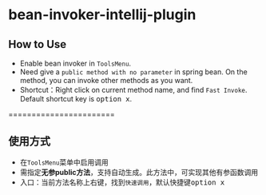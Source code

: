 # bean-invoker-intellij-plugin

## How to Use
- Enable bean invoker in `ToolsMenu`.
- Need give a `public method with no parameter` in spring bean. On the method, you can invoke other methods as you want.
- Shortcut：Right click on current method name, and find `Fast Invoke`. Default shortcut key is <kbd>option x</kbd>.

=======================

## 使用方式
- 在`ToolsMenu`菜单中启用调用
- 需指定**无参public方法**，支持自动生成。此方法中，可实现其他有参函数调用
- 入口：当前方法名称上右键，找到`快速调用`，默认快捷键<kbd>option x</kbd>
